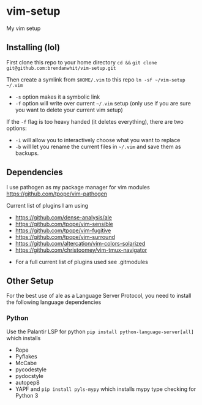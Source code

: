 # vim-setup
My vim setup

## Installing (lol)

First clone this repo to your home directory
`cd &&`
`git clone git@github.com:brendanwhit/vim-setup.git`

Then create a symlink from `$HOME/.vim` to this repo
`ln -sf ~/vim-setup ~/.vim`
- `-s` option makes it a symbolic link
- `-f` option will write over current `~/.vim` setup (only use if you are sure
you want to delete your current vim setup)

If the `-f` flag is too heavy handed (it deletes everything), there are two
options:
- `-i` will allow you to interactively choose what you want to replace 
- `-b` will let you rename the current files in `~/.vim` and save them as
backups.

## Dependencies
I use pathogen as my package manager for vim modules
https://github.com/tpope/vim-pathogen

Current list of plugins I am using
- https://github.com/dense-analysis/ale
- https://github.com/tpope/vim-sensible
- https://github.com/tpope/vim-fugitive
- https://github.com/tpope/vim-surround
- https://github.com/altercation/vim-colors-solarized
- https://github.com/christoomey/vim-tmux-navigator

* For a full current list of plugins used see .gitmodules

## Other Setup
For the best use of ale as a Language Server Protocol, you need to install the
following language dependencies

### Python
Use the Palantir LSP for python
`pip install python-language-server[all]`
which installs
- Rope
- Pyflakes
- McCabe
- pycodestyle
- pydocstyle
- autopep8
- YAPF
and `pip install pyls-mypy`
which installs mypy type checking for Python 3
